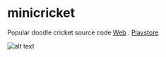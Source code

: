 # minicricket
Popular doodle cricket source code
[Web](https://biswatma.herokuapp.com/) . 
  [Playstore](https://play.google.com/store/apps/details?id=com.mini.cricket)


![alt text](http://i.imgur.com/wcsgq6C.png "Logo Title Text 1")



